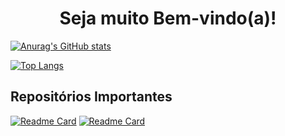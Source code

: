 <h1 align='center'>Seja muito Bem-vindo(a)!</h1>

[![Anurag's GitHub stats](https://github-readme-stats.vercel.app/api?username=justCaioDev&show_icons=true&theme=radical)](https://github.com/anuraghazra/github-readme-stats)

[![Top Langs](https://github-readme-stats.vercel.app/api/top-langs/?username=justCaioDev&layout=donut&theme=radical)](https://github.com/anuraghazra/github-readme-stats)

## Repositórios Importantes
[![Readme Card](https://github-readme-stats.vercel.app/api/pin/?username=justCaioDev&repo=inicidev&theme=radical)](https://github.com/anuraghazra/github-readme-stats)
[![Readme Card](https://github-readme-stats.vercel.app/api/pin/?username=justCaioDev&repo=desafio-table&theme=radical)](https://github.com/anuraghazra/github-readme-stats)
